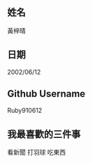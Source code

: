 姓名
----
黃梓晴

日期
----
2002/06/12

Github Username
---------------
Ruby910612

我最喜歡的三件事
---------------
看新聞 打羽球 吃東西